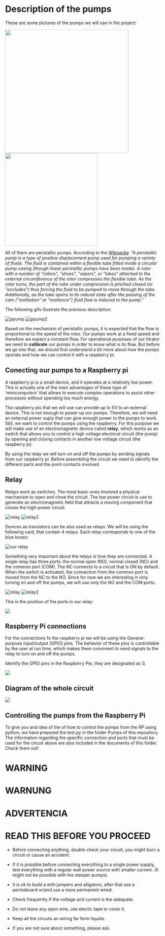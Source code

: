 
# Description of the pumps

These are some pictures of the pumps we will use in the project:

<img src="http://i.ebayimg.com/00/s/MTA2NlgxNjAw/z/KWsAAOSw5VFWOrZ6/$_57.JPG?set_id=880000500F" width="400" height="400" />
<img src="https://s-media-cache-ak0.pinimg.com/736x/14/05/25/14052577c84eba4bef773c84728b0461.jpg" width="300" height="300">
    
All of them are peristaltic pumps. According to the [Wikipedia](https://en.wikipedia.org/wiki/Peristaltic_pump): *"A peristaltic pump is a type of positive displacement pump used for pumping a variety of fluids. The fluid is contained within a flexible tube fitted inside a circular pump casing (though linear peristaltic pumps have been made). A rotor with a number of "rollers", "shoes", "wipers", or "lobes" attached to the external circumference of the rotor compresses the flexible tube. As the rotor turns, the part of the tube under compression is pinched closed (or "occludes") thus forcing the fluid to be pumped to move through the tube. Additionally, as the tube opens to its natural state after the passing of the cam ("restitution" or "resilience") fluid flow is induced to the pump."*

The following gifs illustrate the previous description:

![ppump](https://upload.wikimedia.org/wikipedia/commons/9/95/Peristaltic_pump.gif)
![ppump2](https://upload.wikimedia.org/wikipedia/commons/e/e1/Peristaltic_pump_LAMBDA_PRECIFLOW_-_pumping_mechanism.gif)

Based on the mechanism of peristaltic pumps, it is expected that the flow is proportional to the speed of the rotor. Our pumps work at a fixed speed and therefore we expect a constant flow. For operational purposes of our titrator we need to **calibrate** our pumps in order to know what is its flow. But before we go into that, we should first understand a bit more about how the pumps operate and how we can control it with a raspberry pi.

## Conecting our pumps to a Raspberry pi

A raspberry pi is a small device, and it operates at a relatively low power. This is actually one of the main advantages of these type of 'minicomputers' that allows to execute complex operations to assist other processes without spending too much energy. 

The raspberry pis that we will use can provide up to 5V to an external device. This is not enough to power up our pumps. Therefore, we will need an external power suply that can give enough power to the pumps to work. Still, we want to control the pumps using the raspberry. For this purpose we will make use of an electromagnetic device called **relay**, which works as an switch that allows you to control a high voltage electrical circuit (the pump) by opening and closing contacts in another low voltage circuit (the raspberry pi).

By using the relay we will turn on and off the pumps by sending signals from our raspberry pi. Before assembling the circuit we need to identify the different parts and the point contacts involved.

## Relay

Relays work as switches. The most basic ones involved a physical mechanism to open and close the circuit. The low power circuit is use to generate an electromagnetic field that attracts a moving component that closes the high-power circuit.

![relay](http://cdn4.explainthatstuff.com/how-relay-works2.gif)
![relay2](http://cdn4.explainthatstuff.com/how-a-relay-works.gif)

Devices as transistors can be also used as relays. We will be using the following card, that contain 4 relays. Each relay corresponds to one of the blue boxes:

![our relay](https://grobotronics.com/images/thumbnails/320/320/detailed/4/relay_module_4_channel.png)

Something very important about the relays is how they are connected. A single relay has three ports: the normal open (NO), normal closed (NC) and the common port (COM). The NC connects to a circuit that is ON by default. When the switch is activated, the connection from the common port is moved from the NC to the NO. Since for now we are interesting in only turning on and off the pumps, we will use only the NO and the COM ports.

![relay](http://pcbheaven.com/wikipages/images/howrelayswork_1268485820.jpg)
![relay2](http://pcbheaven.com/wikipages/images/howrelayswork_1268490625.gif)

This is the position of the ports in our relay:

![](../Images/relay.png)

## Raspberry Pi connections

For the connections fo the raspberry pi we will be using the General-purpose input/output (GPIO) pins. The behavior of these pins is controllable by the user at run time, which makes them convinient to send signals to the relay to turn on and off the pumps.

Identify the GPIO pins in the Raspberry Pie, they are designated as G.

![](../Images/pins.png)


## Diagram of the whole circuit

![](../Images/diagramPumps.png)

## Controlling the pumps from the Raspberry Pi

To give you and idea of the of how to control the pumps from the RP using python, we have prepared the test.py in the folder Pumps of this repository. The information regarding the specific connection and ports that must be used for the circuit above are also included in the documents of this folder. Check them out!

#  <i class="fa fa-exclamation-triangle" aria-hidden="true"></i> WARNING
# <i class="fa fa-exclamation-triangle" aria-hidden="true"></i> WARNUNG
# <i class="fa fa-exclamation-triangle" aria-hidden="true"></i> ADVERTENCIA
# READ THIS BEFORE YOU PROCEED

* Before connecting anything, double check your circuti, you might burn a circuit or cause an accident.

* If it is possible before connecting everything to a single power supply, test everything with a regular wall power source with smaller current. (It might not be possible with the steeper pumps).

* It is ok to build a with jumpers and alligators, after that use a permaboard or/and use a more permanent wired.

* Check frequently if the voltage and current is the adequate.

* Do not leave any open wire, use electic tape to cover it.

* Keep all the circuits an wiring far form liquids.

* If you are not sure about something, please ask.



```python

```
